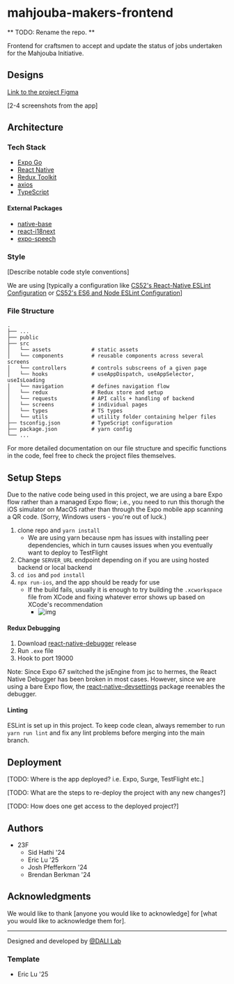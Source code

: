 # mahjouba-makers-frontend

** TODO: Rename the repo. **

Frontend for craftsmen to accept and update the status of jobs undertaken for the Mahjouba Initiative.

## Designs

[Link to the project Figma](https://www.figma.com/file/rcOfcvZOeWk6nu4GqHAHI1/Mahjouba-Initiative-23F?type=design&mode=design&t=m3PQAB3jcMtY0YEQ-0)

[2-4 screenshots from the app]

## Architecture
### Tech Stack
- [Expo Go](https://expo.dev/client)
- [React Native](https://reactnative.dev/)
- [Redux Toolkit](https://redux-toolkit.js.org/)
- [axios](https://github.com/axios/axios)
- [TypeScript](https://www.typescriptlang.org/docs/)

#### External Packages
- [native-base](https://nativebase.io/)
- [react-i18next](https://react.i18next.com/)
- [expo-speech](https://docs.expo.dev/versions/latest/sdk/speech/)

### Style
[Describe notable code style conventions]

We are using [typically a configuration like [CS52's React-Native ESLint Configuration](https://gist.github.com/timofei7/c8df5cc69f44127afb48f5d1dffb6c84) or [CS52's ES6 and Node ESLint Configuration](https://gist.github.com/timofei7/21ac43d41e506429495c7368f0b40cc7)]

### File Structure
    .
    ├── ...    
    ├── public
    ├── src                
    │   └── assets             # static assets   
    │   └── components         # reusable components across several screens
    │   └── controllers        # controls subscreens of a given page
    │   └── hooks              # useAppDispatch, useAppSelector, useIsLoading
    │   └── navigation         # defines navigation flow
    │   └── redux              # Redux store and setup
    │   └── requests           # API calls + handling of backend
    │   └── screens            # individual pages
    │   └── types              # TS types
    │   └── utils              # utility folder containing helper files
    ├── tsconfig.json          # TypeScript configuration
    ├── package.json           # yarn config
    └── ...

For more detailed documentation on our file structure and specific functions in the code, feel free to check the project files themselves.

## Setup Steps

Due to the native code being used in this project, we are using a bare Expo flow rather than a managed Expo flow; i.e., you need to run this thorugh the iOS simulator on MacOS rather than through the Expo mobile app scanning a QR code. (Sorry, Windows users - you're out of luck.)

1. clone repo and `yarn install`
   - We are using yarn because npm has issues with installing peer dependencies, which in turn causes issues when you eventually want to deploy to TestFlight
2. Change `SERVER_URL` endpoint depending on if you are using hosted backend or local backend
3. `cd ios` and `pod install`
4. `npx run-ios`, and the app should be ready for use
   - If the build fails, usually it is enough to try building the `.xcworkspace` file from XCode and fixing whatever error shows up based on XCode's recommendation
      - ![img](https://i.imgur.com/6WCL7Gd.png)

#### Redux Debugging

1. Download [react-native-debugger](https://github.com/jhen0409/react-native-debugger/releases) release
2. Run `.exe` file
3. Hook to port 19000

Note: Since Expo 67 switched the jsEngine from jsc to hermes, the React Native Debugger has been broken in most cases. However, since we are using a bare Expo flow, the [react-native-devsettings](https://github.com/gusgard/react-native-devsettings) package reenables the debugger. 

#### Linting

ESLint is set up in this project. To keep code clean, always remember to run `yarn run lint` and fix any lint problems before merging into the main branch.

## Deployment
[TODO: Where is the app deployed? i.e. Expo, Surge, TestFlight etc.]

[TODO: What are the steps to re-deploy the project with any new changes?]

[TODO: How does one get access to the deployed project?]

## Authors
- 23F
   - Sid Hathi '24
   - Eric Lu '25
   - Josh Pfefferkorn '24
   - Brendan Berkman '24

## Acknowledgments
We would like to thank [anyone you would like to acknowledge] for [what you would like to acknowledge them for].

---
Designed and developed by [@DALI Lab](https://github.com/dali-lab)

### Template

- Eric Lu '25
